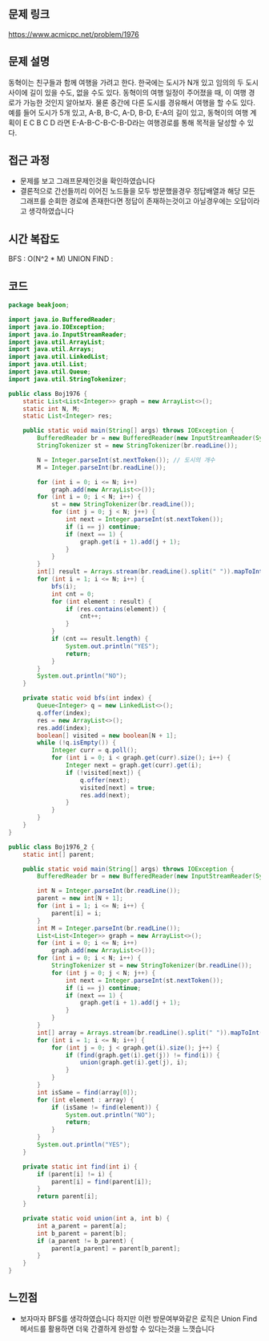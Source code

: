 ## 문제 링크
https://www.acmicpc.net/problem/1976

## 문제 설명

동혁이는 친구들과 함께 여행을 가려고 한다.
한국에는 도시가 N개 있고 임의의 두 도시 사이에 길이 있을 수도, 없을 수도 있다. 동혁이의 여행 일정이 주어졌을 때, 이 여행 경로가 가능한 것인지 알아보자. 물론 중간에 다른 도시를 경유해서 여행을 할 수도 있다. 예를 들어 도시가 5개 있고, A-B, B-C, A-D, B-D, E-A의 길이 있고, 동혁이의 여행 계획이 E C B C D 라면 E-A-B-C-B-C-B-D라는 여행경로를 통해 목적을 달성할 수 있다.

## 접근 과정

- 문제를 보고 그래프문제인것을 확인하였습니다 
- 결론적으로 간선들끼리 이어진 노드들을 모두 방문했을경우 정답배열과 해당 모든그래프를 순회한 경로에 존재한다면 정답이 존재하는것이고 아닐경우에는 오답이라고 생각하였습니다

## 시간 복잡도

BFS : O(N^2 * M)
UNION FIND : 

## 코드
```java
package beakjoon;

import java.io.BufferedReader;
import java.io.IOException;
import java.io.InputStreamReader;
import java.util.ArrayList;
import java.util.Arrays;
import java.util.LinkedList;
import java.util.List;
import java.util.Queue;
import java.util.StringTokenizer;

public class Boj1976 {
	static List<List<Integer>> graph = new ArrayList<>();
	static int N, M;
	static List<Integer> res;

	public static void main(String[] args) throws IOException {
		BufferedReader br = new BufferedReader(new InputStreamReader(System.in));
		StringTokenizer st = new StringTokenizer(br.readLine());

		N = Integer.parseInt(st.nextToken()); // 도시의 개수
		M = Integer.parseInt(br.readLine());

		for (int i = 0; i <= N; i++)
			graph.add(new ArrayList<>());
		for (int i = 0; i < N; i++) {
			st = new StringTokenizer(br.readLine());
			for (int j = 0; j < N; j++) {
				int next = Integer.parseInt(st.nextToken());
				if (i == j) continue;
				if (next == 1) {
					graph.get(i + 1).add(j + 1);
				}
			}
		}
		int[] result = Arrays.stream(br.readLine().split(" ")).mapToInt(Integer::valueOf).toArray();
		for (int i = 1; i <= N; i++) {
			bfs(i);
			int cnt = 0;
			for (int element : result) {
				if (res.contains(element)) {
					cnt++;
				}
			}
			if (cnt == result.length) {
				System.out.println("YES");
				return;
			}
		}
		System.out.println("NO");
	}

	private static void bfs(int index) {
		Queue<Integer> q = new LinkedList<>();
		q.offer(index);
		res = new ArrayList<>();
		res.add(index);
		boolean[] visited = new boolean[N + 1];
		while (!q.isEmpty()) {
			Integer curr = q.poll();
			for (int i = 0; i < graph.get(curr).size(); i++) {
				Integer next = graph.get(curr).get(i);
				if (!visited[next]) {
					q.offer(next);
					visited[next] = true;
					res.add(next);
				}
			}
		}
	}
}

```
```java
public class Boj1976_2 {
	static int[] parent;

	public static void main(String[] args) throws IOException {
		BufferedReader br = new BufferedReader(new InputStreamReader(System.in));

		int N = Integer.parseInt(br.readLine());
		parent = new int[N + 1];
		for (int i = 1; i <= N; i++) {
			parent[i] = i;
		}
		int M = Integer.parseInt(br.readLine());
		List<List<Integer>> graph = new ArrayList<>();
		for (int i = 0; i <= N; i++)
			graph.add(new ArrayList<>());
		for (int i = 0; i < N; i++) {
			StringTokenizer st = new StringTokenizer(br.readLine());
			for (int j = 0; j < N; j++) {
				int next = Integer.parseInt(st.nextToken());
				if (i == j) continue;
				if (next == 1) {
					graph.get(i + 1).add(j + 1);
				}
			}
		}
		int[] array = Arrays.stream(br.readLine().split(" ")).mapToInt(Integer::parseInt).toArray();
		for (int i = 1; i <= N; i++) {
			for (int j = 0; j < graph.get(i).size(); j++) {
				if (find(graph.get(i).get(j)) != find(i)) {
					union(graph.get(i).get(j), i);
				}
			}
		}
		int isSame = find(array[0]);
		for (int element : array) {
			if (isSame != find(element)) {
				System.out.println("NO");
				return;
			}
		}
		System.out.println("YES");
	}

	private static int find(int i) {
		if (parent[i] != i) {
			parent[i] = find(parent[i]);
		}
		return parent[i];
	}

	private static void union(int a, int b) {
		int a_parent = parent[a];
		int b_parent = parent[b];
		if (a_parent != b_parent) {
			parent[a_parent] = parent[b_parent];
		}
	}
}

```
##  느낀점

- 보자마자 BFS를 생각하였습니다 하지만 이런 방문여부와같은 로직은 Union Find 메서드를 활용하면 더욱 간결하게 완성할 수 있다는것을 느꼇습니다
